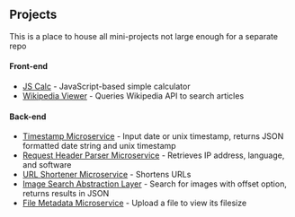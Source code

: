 ## Projects
This is a place to house all mini-projects not large enough for a separate repo

#### Front-end
- [JS Calc](http://royal-control.surge.sh/) - JavaScript-based simple calculator
- [Wikipedia Viewer](http://kind-things.surge.sh/) - Queries Wikipedia API to search articles

#### Back-end
- [Timestamp Microservice](https://aa-timestamp.herokuapp.com/) - Input date or unix timestamp, returns JSON formatted date string and unix timestamp
- [Request Header Parser Microservice](https://ad-rh-parser-ms.herokuapp.com/) - Retrieves IP address, language, and software
- [URL Shortener Microservice](https://ad-short.herokuapp.com) - Shortens URLs
- [Image Search Abstraction Layer](https://ad-imagesearch.herokuapp.com) - Search for images with offset option, returns results in JSON
- [File Metadata Microservice](https://ad-filesize.herokuapp.com) - Upload a file to view its filesize
